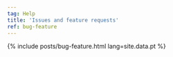 ```yaml
---
tag: Help
title: 'Issues and feature requests'
ref: bug-feature
---
```


{% include posts/bug-feature.html lang=site.data.pt %}
